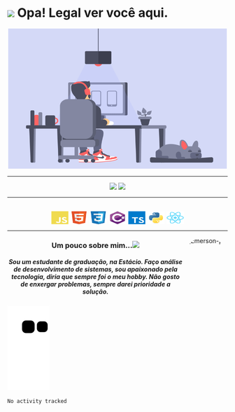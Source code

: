  <h1><img src="https://emojis.slackmojis.com/emojis/images/1531849430/4246/blob-sunglasses.gif?1531849430" width="30"/> Opa! Legal ver você aqui.</h1>
<div align = "center">
<img class = "teste" src="a53560c8088900e266880f779dacced7.gif" width="500" height="320" />
</div>

------------

<div style="display: inline_block" align = "center">
  <img height="150px" src="https://github-readme-stats.vercel.app/api?username=emerson3&show_icons=true&theme=dark&include_all_commits=true&count_private=true"/>
  <img height="150px" src="https://github-readme-stats.vercel.app/api/top-langs/?username=emerson3&layout=compact&langs_count=7&theme=dark"/>
</div>

------------
<div style="display: inline_block" align = "center"><br>
  <img align="center" alt="Emerson-Js" height="30" width="40" src="https://raw.githubusercontent.com/devicons/devicon/master/icons/javascript/javascript-plain.svg">
  <img align="center" alt="Emerson-HTML" height="30" width="40" src="https://raw.githubusercontent.com/devicons/devicon/master/icons/html5/html5-original.svg">
  <img align="center" alt="Emerson-CSS" height="30" width="40" src="https://raw.githubusercontent.com/devicons/devicon/master/icons/css3/css3-original.svg">
  <img align="center" alt="Emerson-Csharp" height="30" width="40" src="https://raw.githubusercontent.com/devicons/devicon/master/icons/csharp/csharp-original.svg">
  <img align="center" alt="Emerson-Ts" height="30" width="40" src="https://raw.githubusercontent.com/devicons/devicon/master/icons/typescript/typescript-plain.svg">
  <img align="center" alt="Emerson-Python" height="30" width="40" src="https://raw.githubusercontent.com/devicons/devicon/master/icons/python/python-original.svg">
  <img align="center" alt="Emerson-React" height="30" width="40" src="https://raw.githubusercontent.com/devicons/devicon/master/icons/react/react-original.svg">


 
 ------------
 
  <img align="right" alt="Emerson-pic" height="150" style="border-radius:50px;" src="https://static.vecteezy.com/system/resources/previews/001/209/477/non_2x/coffee-png.png">
</div>
<h3  align = "center">Um pouco sobre mim...<img src="https://media.giphy.com/media/VgCDAzcKvsR6OM0uWg/giphy.gif" width="50">
</h3>
<h5 align = "center"> Sou um estudante de graduação, na Estácio. Faço análise de desenvolvimento de sistemas, sou apaixonado pela tecnologia, diria que sempre foi o meu hobby. Não gosto de enxergar problemas, sempre darei prioridade a solução.</h5> 

<div>
 
  ![Snake animation](https://github.com/emerson3/emerson3/blob/output/github-contribution-grid-snake.svg)
 
</div>

<!--START_SECTION:waka-->

```text
No activity tracked
```

<!--END_SECTION:waka-->
